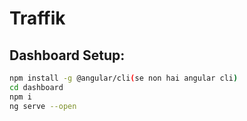 # Traffik

## Dashboard Setup:
```bash
npm install -g @angular/cli(se non hai angular cli)
cd dashboard
npm i
ng serve --open
```
